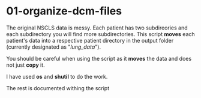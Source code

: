 # 01-organize-dcm-files

The original NSCLS data is messy. Each patient has two subdireories and each subdirectory you will find more subdirectories. 
This script **moves** each patient's data into a respective patient directory in the output folder (currently designated as "*lung_data*"). 

You should be careful when using the script as it **moves** the data and does not just **copy** it. 

I have used **os** and **shutil** to do the work. 

The rest is documented withing the script
